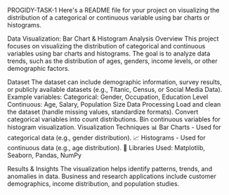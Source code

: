 PROGIDY-TASK-1
Here's a README file for your project on visualizing the distribution of a categorical or continuous variable using bar charts or histograms.

Data Visualization: Bar Chart & Histogram Analysis
Overview
This project focuses on visualizing the distribution of categorical and continuous variables using bar charts and histograms. The goal is to analyze data trends, such as the distribution of ages, genders, income levels, or other demographic factors.

Dataset
The dataset can include demographic information, survey results, or publicly available datasets (e.g., Titanic, Census, or Social Media Data).
Example variables:
Categorical: Gender, Occupation, Education Level
Continuous: Age, Salary, Population Size
Data Processing
Load and clean the dataset (handle missing values, standardize formats).
Convert categorical variables into count distributions.
Bin continuous variables for histogram visualization.
Visualization Techniques
📊 Bar Charts - Used for categorical data (e.g., gender distribution).
📈 Histograms - Used for continuous data (e.g., age distribution).
🎨 Libraries Used: Matplotlib, Seaborn, Pandas, NumPy

Results & Insights
The visualization helps identify patterns, trends, and anomalies in data.
Business and research applications include customer demographics, income distribution, and population studies.
